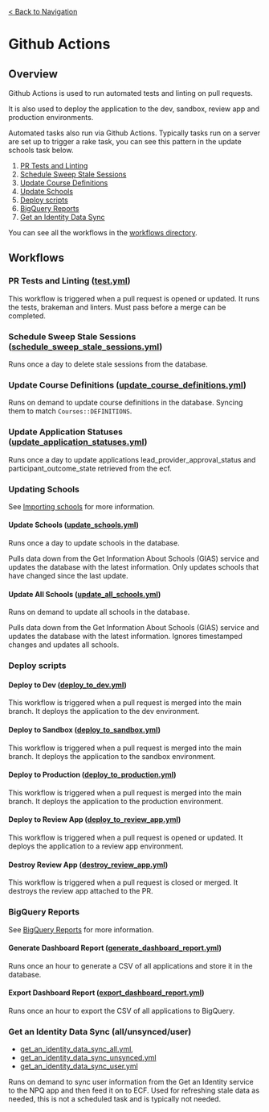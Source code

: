 [< Back to Navigation](../README.md)

# Github Actions

## Overview

Github Actions is used to run automated tests and linting on pull requests. 

It is also used to deploy the application to the dev, sandbox, review app and production environments.

Automated tasks also run via Github Actions. Typically tasks run on a server are set up to trigger a rake task, you can see this pattern in the update schools task below.

1. [PR Tests and Linting](#pr-tests-and-linting-testyml)
1. [Schedule Sweep Stale Sessions](#schedule-sweep-stale-sessions-schedule_sweep_stale_sessionsyml)
1. [Update Course Definitions](#update-course-definitions-update_course_definitionsyml)
1. [Update Schools](#updating-schools)
1. [Deploy scripts](#deploy-scripts)
1. [BigQuery Reports](#bigquery-reports)
1. [Get an Identity Data Sync](#get-an-identity-data-sync-allunsynceduser)

You can see all the workflows in the [workflows directory](../.github/workflows).

## Workflows

### PR Tests and Linting ([test.yml](../.github/workflows/test.yml))

This workflow is triggered when a pull request is opened or updated. It runs the tests, brakeman and linters. Must pass before a merge can be completed.

### Schedule Sweep Stale Sessions ([schedule_sweep_stale_sessions.yml](../.github/workflows/schedule_sweep_stale_sessions.yml))

Runs once a day to delete stale sessions from the database.

### Update Course Definitions ([update_course_definitions.yml](../.github/workflows/update_course_definitions.yml))

Runs on demand to update course definitions in the database. Syncing them to match `Courses::DEFINITIONS`.

### Update Application Statuses ([update_application_statuses.yml](../.github/workflows/update_application_statuses.yml))

Runs once a day to update applications lead_provider_approval_status and participant_outcome_state retrieved from the ecf.

### Updating Schools

See [Importing schools](importing_data.md#importing-schools) for more information.

#### Update Schools ([update_schools.yml](../.github/workflows/update_schools.yml))

Runs once a day to update schools in the database.

Pulls data down from the Get Information About Schools (GIAS) service and updates the database with the latest information. Only updates schools that have changed since the last update.

#### Update All Schools ([update_all_schools.yml](../.github/workflows/update_all_schools.yml))

Runs on demand to update all schools in the database.

Pulls data down from the Get Information About Schools (GIAS) service and updates the database with the latest information. Ignores timestamped changes and updates all schools.

### Deploy scripts

#### Deploy to Dev ([deploy_to_dev.yml](../.github/workflows/deploy_to_dev.yml))

This workflow is triggered when a pull request is merged into the main branch. It deploys the application to the dev environment.

#### Deploy to Sandbox ([deploy_to_sandbox.yml](../.github/workflows/deploy_to_sandbox.yml))

This workflow is triggered when a pull request is merged into the main branch. It deploys the application to the sandbox environment.

#### Deploy to Production ([deploy_to_production.yml](../.github/workflows/deploy_to_production.yml))

This workflow is triggered when a pull request is merged into the main branch. It deploys the application to the production environment.

#### Deploy to Review App ([deploy_to_review_app.yml](../.github/workflows/deploy_to_review_app.yml))

This workflow is triggered when a pull request is opened or updated. It deploys the application to a review app environment.

#### Destroy Review App ([destroy_review_app.yml](../.github/workflows/destroy_review_app.yml))

This workflow is triggered when a pull request is closed or merged. It destroys the review app attached to the PR.

### BigQuery Reports

See [BigQuery Reports](bigquery_reports.md) for more information.

#### Generate Dashboard Report ([generate_dashboard_report.yml](../.github/workflows/generate_dashboard_report.yml))

Runs once an hour to generate a CSV of all applications and store it in the database.

#### Export Dashboard Report ([export_dashboard_report.yml](../.github/workflows/export_dashboard_report.yml))

Runs once an hour to export the CSV of all applications to BigQuery.

### Get an Identity Data Sync (all/unsynced/user)

- [get_an_identity_data_sync_all.yml](../.github/workflows/get_an_identity_data_sync_all.yml),
- [get_an_identity_data_sync_unsynced.yml](../.github/workflows/get_an_identity_data_sync_unsynced.yml)
- [get_an_identity_data_sync_user.yml](../.github/workflows/get_an_identity_data_sync_user.yml)

Runs on demand to sync user information from the Get an Identity service to the NPQ app and then feed it on to ECF. Used for refreshing stale data as needed, this is not a scheduled task and is typically not needed.

